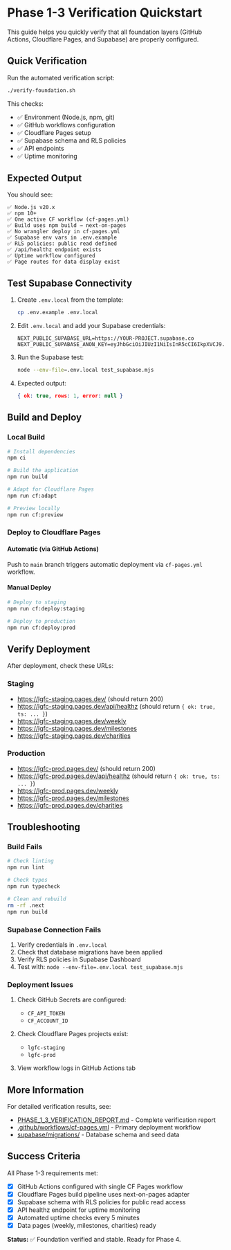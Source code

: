 # Phase 1-3 Verification Quickstart

This guide helps you quickly verify that all foundation layers (GitHub Actions, Cloudflare Pages, and Supabase) are properly configured.

## Quick Verification

Run the automated verification script:

```bash
./verify-foundation.sh
```

This checks:
- ✅ Environment (Node.js, npm, git)
- ✅ GitHub workflows configuration
- ✅ Cloudflare Pages setup
- ✅ Supabase schema and RLS policies
- ✅ API endpoints
- ✅ Uptime monitoring

## Expected Output

You should see:

```
✅ Node.js v20.x
✅ npm 10+
✅ One active CF workflow (cf-pages.yml)
✅ Build uses npm build → next-on-pages
✅ No wrangler deploy in cf-pages.yml
✅ Supabase env vars in .env.example
✅ RLS policies: public read defined
✅ /api/healthz endpoint exists
✅ Uptime workflow configured
✅ Page routes for data display exist
```

## Test Supabase Connectivity

1. Create `.env.local` from the template:
   ```bash
   cp .env.example .env.local
   ```

2. Edit `.env.local` and add your Supabase credentials:
   ```env
   NEXT_PUBLIC_SUPABASE_URL=https://YOUR-PROJECT.supabase.co
   NEXT_PUBLIC_SUPABASE_ANON_KEY=eyJhbGciOiJIUzI1NiIsInR5cCI6IkpXVCJ9...
   ```

3. Run the Supabase test:
   ```bash
   node --env-file=.env.local test_supabase.mjs
   ```

4. Expected output:
   ```json
   { ok: true, rows: 1, error: null }
   ```

## Build and Deploy

### Local Build

```bash
# Install dependencies
npm ci

# Build the application
npm run build

# Adapt for Cloudflare Pages
npm run cf:adapt

# Preview locally
npm run cf:preview
```

### Deploy to Cloudflare Pages

#### Automatic (via GitHub Actions)
Push to `main` branch triggers automatic deployment via `cf-pages.yml` workflow.

#### Manual Deploy
```bash
# Deploy to staging
npm run cf:deploy:staging

# Deploy to production
npm run cf:deploy:prod
```

## Verify Deployment

After deployment, check these URLs:

### Staging
- https://lgfc-staging.pages.dev/ (should return 200)
- https://lgfc-staging.pages.dev/api/healthz (should return `{ ok: true, ts: ... }`)
- https://lgfc-staging.pages.dev/weekly
- https://lgfc-staging.pages.dev/milestones
- https://lgfc-staging.pages.dev/charities

### Production
- https://lgfc-prod.pages.dev/ (should return 200)
- https://lgfc-prod.pages.dev/api/healthz (should return `{ ok: true, ts: ... }`)
- https://lgfc-prod.pages.dev/weekly
- https://lgfc-prod.pages.dev/milestones
- https://lgfc-prod.pages.dev/charities

## Troubleshooting

### Build Fails

```bash
# Check linting
npm run lint

# Check types
npm run typecheck

# Clean and rebuild
rm -rf .next
npm run build
```

### Supabase Connection Fails

1. Verify credentials in `.env.local`
2. Check that database migrations have been applied
3. Verify RLS policies in Supabase Dashboard
4. Test with: `node --env-file=.env.local test_supabase.mjs`

### Deployment Issues

1. Check GitHub Secrets are configured:
   - `CF_API_TOKEN`
   - `CF_ACCOUNT_ID`

2. Check Cloudflare Pages projects exist:
   - `lgfc-staging`
   - `lgfc-prod`

3. View workflow logs in GitHub Actions tab

## More Information

For detailed verification results, see:
- [PHASE_1_3_VERIFICATION_REPORT.md](./PHASE_1_3_VERIFICATION_REPORT.md) - Complete verification report
- [.github/workflows/cf-pages.yml](./.github/workflows/cf-pages.yml) - Primary deployment workflow
- [supabase/migrations/](./supabase/migrations/) - Database schema and seed data

## Success Criteria

All Phase 1-3 requirements met:
- [x] GitHub Actions configured with single CF Pages workflow
- [x] Cloudflare Pages build pipeline uses next-on-pages adapter
- [x] Supabase schema with RLS policies for public read access
- [x] API healthz endpoint for uptime monitoring
- [x] Automated uptime checks every 5 minutes
- [x] Data pages (weekly, milestones, charities) ready

**Status:** ✅ Foundation verified and stable. Ready for Phase 4.
